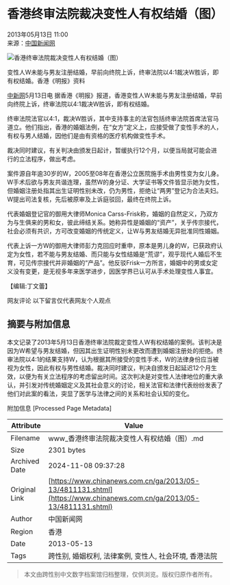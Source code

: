 # 香港终审法院裁决变性人有权结婚（图）

2013年05月13日 11:00  
来源：[中国新闻网](http://www.chinanews.com/)  

![香港终审法院裁决变性人有权结婚（图）](http://www.chinanews.com/fileftp/2020/03/2020-03-11/U348P4T8D4811131F107DT20130513110006.jpg)

变性人W未能与男友注册结婚，早前向终院上诉，终审法院以4:1裁决W胜诉，即有权结婚。香港《明报》资料

[中新网](http://www.chinanews.com/)5月13日电 据香港《明报》报道，香港变性人W未能与男友注册结婚，早前向终院上诉，终审法院以4:1裁决W胜诉，即有权结婚。

终审法院法官以4:1，裁决W胜诉，其中支持事主的法官包括终审法院首席法官马道立。他们指出，香港的婚姻法例，在“女方”定义上，应接受做了变性手术的人，有权与男人结婚，因他们是由有资格的医疗机构做变性手术。

裁决同时建议，有关判决由颁发日起计，暂缓执行12个月，以便当局就可能会进行的立法程序，做出考虑。

案件源自年逾30岁的W，2005至08年在香港公立医院施手术由男性变为女儿身。W手术后欲与男友共谐连理，虽然W的身分证、大学证书等文件皆显示她为女性，但婚姻注册处指其出生证明性别未改，仍为男性，拒绝让“两男”登记为合法夫妇。W提出司法复核，先后被原审及上诉庭驳回，最终在终院上诉。

代表婚姻登记官的御用大律师Monica Carss-Frisk称，婚姻的自然定义，乃双方为与生俱来的男和女，彼此缔结关系。她称异性是婚姻的“资产”，关乎传宗接代，社会必须有共识，方可改变婚姻的传统定义，让W与男友结婚无异批准同性婚姻。

代表上诉一方W的御用大律师彭力克回应时重申，原本是男儿身的W，已获政府认定为女性，若不能与男友结婚、而只能与女性结婚是“荒谬”，观乎现代人婚后不生育，可见传宗接代并非婚姻的“产品”。他反驳Frisk一方所言，婚姻中的男或女定义没有变更，是无视多年来医学进步，因医学界已认可从手术处理变性人事宜。

【编辑:丁文蕾】  

网友评论  以下留言仅代表网友个人观点

## 摘要与附加信息

<!-- tcd_abstract -->
本文记录了2013年5月13日香港终审法院裁定变性人W有权结婚的案例。该判决是因为W希望与男友结婚，但因其出生证明性别未更改而遭到婚姻注册处的拒绝。终审法院以4:1的结果支持W，认为根据其所接受的变性手术，W的法律身份应当被视为女性，因此有权与男性结婚。裁决同时建议，判决自颁发日起延迟12个月生效，以便为有关立法程序的考虑留出时间。这次判决是对变性人法律地位的重大承认，并引发对传统婚姻定义及其社会意义的讨论，相关法官和法律代表纷纷发表了他们对此案的看法，突显了医学与法律之间的关系和社会认知的变化。
<!-- tcd_abstract_end -->

附加信息 [Processed Page Metadata]

| Attribute       | Value                                  |
|-----------------|----------------------------------------|
| Filename        | www_香港终审法院裁决变性人有权结婚（图）.md                             |
| Size            | 2301 bytes                           |
| Archived Date   | 2024-11-08 09:37:28                             |
| Original Link   | [https://www.chinanews.com.cn/ga/2013/05-13/4811131.shtml](https://www.chinanews.com.cn/ga/2013/05-13/4811131.shtml)                       |
| Author          | 中国新闻网                               |
| Region          | 香港                               |
| Date            | 2013-05-13                                 |
| Tags            | 跨性别, 婚姻权利, 法律案例, 变性人, 社会环境, 香港法院                                 |
>
> 本文由跨性别中文数字档案馆归档整理，仅供浏览。版权归原作者所有。
>